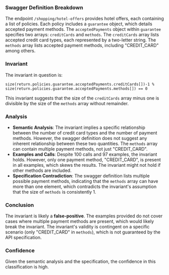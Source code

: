 ### Swagger Definition Breakdown
The endpoint `/shopping/hotel-offers` provides hotel offers, each containing a list of policies. Each policy includes a `guarantee` object, which details accepted payment methods. The `acceptedPayments` object within `guarantee` specifies two arrays: `creditCards` and `methods`. The `creditCards` array lists accepted credit card types, each represented by a two-letter string. The `methods` array lists accepted payment methods, including "CREDIT_CARD" among others.

### Invariant
The invariant in question is:

```
size(return.policies.guarantee.acceptedPayments.creditCards[])-1 % size(return.policies.guarantee.acceptedPayments.methods[]) == 0
```

This invariant suggests that the size of the `creditCards` array minus one is divisible by the size of the `methods` array without remainder.

### Analysis
- **Semantic Analysis**: The invariant implies a specific relationship between the number of credit card types and the number of payment methods. However, the swagger definition does not suggest any inherent relationship between these two quantities. The `methods` array can contain multiple payment methods, not just "CREDIT_CARD".
- **Examples and Calls**: Despite 100 calls and 97 examples, the invariant holds. However, only one payment method, "CREDIT_CARD", is present in all examples, which skews the results. The invariant might not hold if other methods are included.
- **Specification Contradiction**: The swagger definition lists multiple possible payment methods, indicating that the `methods` array can have more than one element, which contradicts the invariant's assumption that the size of `methods` is consistently 1.

### Conclusion
The invariant is likely a **false-positive**. The examples provided do not cover cases where multiple payment methods are present, which would likely break the invariant. The invariant's validity is contingent on a specific scenario (only "CREDIT_CARD" in `methods`), which is not guaranteed by the API specification.

### Confidence
Given the semantic analysis and the specification, the confidence in this classification is high.
